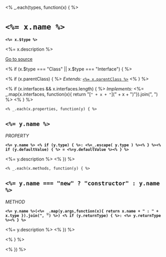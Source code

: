 <% _.each(types, function(x) { %>
# `<%= x.name %>` 
**`<%= x.$type %>`**

<%= x.description %>

[Go to source](<%= sourceFile %>)

<% if (x.$type === "Class" || x.$type === "Interface") { %>

<% if (x.parentClass) { %>
*Extends:* [`<%= x.parentClass %>`]( <%= x.parentClass %>)
<% } %>

<% if (x.interfaces && x.interfaces.length) { %>
*Implements:* <%= _.map(x.interfaces, function(x){ return "[`" + x + "`](" + x + ")"}).join(", ") %>
<% } %>

    <% _.each(x.properties, function(y) { %>
## `<%= y.name %>`
*PROPERTY*

**`<%= y.name %> <% if (y.type) { %>: <%=_.escape( y.type ) %><% } %><% if (y.defaultValue) { %> = <%=y.defaultValue %><% } %>`**

<%= y.description %>
    <% }) %>

    <% _.each(x.methods, function(y) { %>
## `<%= y.name === "new" ? "constructor" : y.name %>`
*METHOD*

**`<%= y.name %>(<%= _.map(y.args,function(x){ return x.name + " : " + x.type }).join(", ") %>) <% if (y.returnType) { %>: <%= y.returnType %><% } %>`**

<%= y.description %>
    <% }) %>
   
<% } %>

<% }) %>
